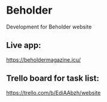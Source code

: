 # Beholder
Development for Beholder website

## Live app:
https://beholdermagazine.icu/

## Trello board for task list:
https://trello.com/b/EdiAAbzh/website
